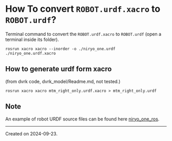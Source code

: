 # How To convert `ROBOT.urdf.xacro` to `ROBOT.urdf`?

Terminal command to convert the `ROBOT.urdf.xacro` to `ROBOT.urdf` (open a terminal inside its folder).

```
rosrun xacro xacro --inorder -o ./niryo_one.urdf ./niryo_one.urdf.xacro
```

## How to generate urdf form xacro 
(from dvrk code, dvrk_model/Readme.md, not tested.)

```
rosrun xacro xacro mtm_right_only.urdf.xacro > mtm_right_only.urdf
```

## Note

An example of robot URDF source files can be found here [niryo_one_ros](https://github.com/NiryoRobotics/niryo_one_ros).


------
Created on 2024-09-23.

